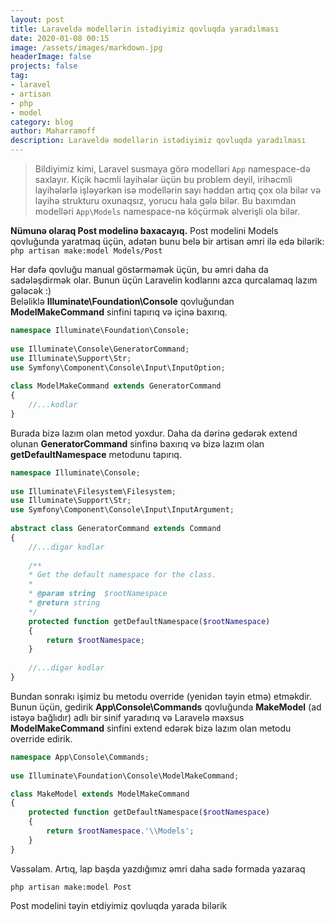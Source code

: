```yaml
---
layout: post
title: Laraveldə modellərin istədiyimiz qovluqda yaradılması
date: 2020-01-08 00:15
image: /assets/images/markdown.jpg
headerImage: false
projects: false
tag:
- laravel
- artisan
- php
- model
category: blog
author: Maharramoff
description: Laraveldə modellərin istədiyimiz qovluqda yaradılması
---
```


>Bildiyimiz kimi, Laravel susmaya görə modelləri `App` namespace-də saxlayır. Kiçik həcmli layihələr üçün bu problem deyil, irihəcmli layihələrlə işləyərkən isə modellərin sayı həddən artıq çox ola bilər və layihə strukturu oxunaqsız, yorucu hala gələ bilər. Bu baxımdan modelləri `App\Models` namespace-nə köçürmək əlverişli ola bilər. 
  
**Nümunə olaraq Post modelinə baxacayıq.**
Post modelini Models qovluğunda yaratmaq üçün, adətən bunu belə bir artisan əmri ilə edə bilərik:  
`php artisan make:model Models/Post` 
  
Hər dəfə qovluğu manual göstərməmək üçün, bu əmri daha da sadələşdirmək olar. Bunun üçün Laravelin kodlarını azca qurcalamaq lazım gələcək :)   
Beləliklə **Illuminate\Foundation\Console** qovluğundan **ModelMakeCommand** sinfini tapırıq və içinə baxırıq.  
```php
namespace Illuminate\Foundation\Console;  
  
use Illuminate\Console\GeneratorCommand;  
use Illuminate\Support\Str;  
use Symfony\Component\Console\Input\InputOption;  
  
class ModelMakeCommand extends GeneratorCommand  
{
    //...kodlar
}
```
  Burada bizə lazım olan metod yoxdur. Daha da dərinə gedərək extend olunan **GeneratorCommand** sinfinə baxırıq və bizə lazım olan  **getDefaultNamespace** metodunu tapırıq.
```php
namespace Illuminate\Console;  
  
use Illuminate\Filesystem\Filesystem;  
use Illuminate\Support\Str;  
use Symfony\Component\Console\Input\InputArgument;  
  
abstract class GeneratorCommand extends Command  
{  
    //...digər kodlar
	
    /**  
    * Get the default namespace for the class. 
    * 
    * @param string  $rootNamespace  
    * @return string  
    */  
    protected function getDefaultNamespace($rootNamespace)  
    {  
        return $rootNamespace;  
    }
	
    //...digər kodlar	
}
```  
Bundan sonrakı işimiz bu metodu override (yenidən təyin etmə) etməkdir.  Bunun üçün, gedirik **App\Console\Commands** qovluğunda **MakeModel** (ad istəyə bağlıdır) adlı bir sinif yaradırıq və Laravelə məxsus **ModelMakeCommand** sinfini extend edərək bizə lazım olan metodu override edirik.

```php
namespace App\Console\Commands;  
  
use Illuminate\Foundation\Console\ModelMakeCommand;  

class MakeModel extends ModelMakeCommand  
{    
    protected function getDefaultNamespace($rootNamespace)  
    {  
        return $rootNamespace.'\\Models'; 
    }  
}
```

Vəssəlam. Artıq, lap başda yazdığımız əmri daha sadə formada yazaraq 

`php artisan make:model Post`

Post modelini təyin etdiyimiz qovluqda yarada bilərik

